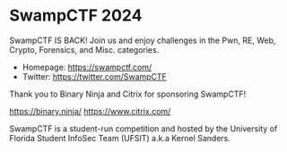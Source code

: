 # SwampCTF 2024
SwampCTF IS BACK! Join us and enjoy challenges in the Pwn, RE, Web, Crypto, Forensics, and Misc. categories.

* Homepage: https://swampctf.com/
* Twitter: https://twitter.com/SwampCTF

Thank you to Binary Ninja and Citrix for sponsoring SwampCTF!

https://binary.ninja/
https://www.citrix.com/

SwampCTF is a student-run competition and hosted by the University of Florida Student InfoSec Team (UFSIT) a.k.a Kernel Sanders.
